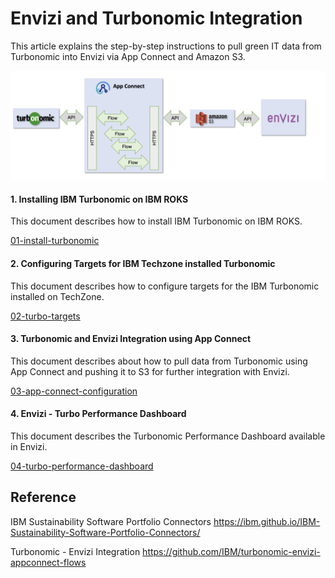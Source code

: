 # Envizi and Turbonomic Integration

This article explains the step-by-step instructions to pull green IT data from Turbonomic into Envizi via App Connect and Amazon S3.

<img src="images/arch.png">

#### 1. Installing IBM Turbonomic on IBM ROKS 

This document describes how to install IBM Turbonomic on IBM ROKS.

[01-install-turbonomic](./01-install-turbonomic/)

#### 2. Configuring Targets for IBM Techzone installed Turbonomic

This document describes how to configure targets for the IBM Turbonomic installed on TechZone.

[02-turbo-targets](./02-turbo-targets/)

#### 3. Turbonomic and Envizi Integration using App Connect 

This document describes about how to pull data from Turbonomic using App Connect and pushing it to S3 for further integration with Envizi.

[03-app-connect-configuration](./03-app-connect-configuration/)

#### 4. Envizi - Turbo Performance Dashboard

This document describes the Turbonomic Performance Dashboard available in Envizi.

[04-turbo-performance-dashboard](./04-turbo-performance-dashboard/)


## Reference 

IBM Sustainability Software Portfolio Connectors
https://ibm.github.io/IBM-Sustainability-Software-Portfolio-Connectors/

Turbonomic - Envizi Integration
https://github.com/IBM/turbonomic-envizi-appconnect-flows
